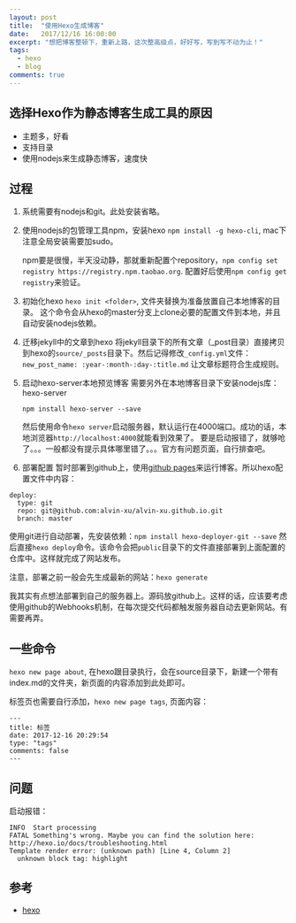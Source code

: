 ```yaml
---
layout: post
title:  "使用Hexo生成博客"
date:   2017/12/16 16:00:00
excerpt: "想把博客整顿下，重新上路，这次整高级点，好好写，写到写不动为止！"
tags: 
  - hexo
  - blog
comments: true
---
```


## 选择Hexo作为静态博客生成工具的原因
- 主题多，好看
- 支持目录
- 使用nodejs来生成静态博客，速度快

## 过程

1. 系统需要有nodejs和git。此处安装省略。

2. 使用nodejs的包管理工具npm，安装hexo
	`npm install -g hexo-cli`, mac下注意全局安装需要加sudo。

	npm要是很慢，半天没动静，那就重新配置个repository，`npm config set registry https://registry.npm.taobao.org`. 配置好后使用`npm config get registry`来验证。

3. 初始化hexo
	`hexo init <folder>`, 文件夹替换为准备放置自己本地博客的目录。
	这个命令会从hexo的master分支上clone必要的配置文件到本地，并且自动安装nodejs依赖。

4. 迁移jekyll中的文章到hexo
  将jekyll目录下的所有文章（_post目录）直接拷贝到hexo的`source/_posts`目录下。然后记得修改`_config.yml`文件：
  `new_post_name: :year-:month-:day-:title.md`
  让文章标题符合生成规则。

5. 启动hexo-server本地预览博客
   需要另外在本地博客目录下安装nodejs库：hexo-server
   
   `npm install hexo-server --save`

   然后使用命令`hexo server`启动服务器，默认运行在4000端口。成功的话，本地浏览器`http://localhost:4000`就能看到效果了。 
   要是启动报错了，就够呛了。。。一般都没有提示具体哪里错了。。。官方有问题页面，自行排查吧。

6. 部署配置
  暂时部署到github上，使用[github pages]来运行博客。所以hexo配置文件中内容：
  ```
  deploy:
    type: git
    repo: git@github.com:alvin-xu/alvin-xu.github.io.git
    branch: master
  ```
  使用git进行自动部署，先安装依赖：`npm install hexo-deployer-git --save` 
  然后直接`hexo deploy`命令。该命令会把`public`目录下的文件直接部署到上面配置的仓库中。这样就完成了网站发布。

  注意，部署之前一般会先生成最新的网站：`hexo generate`

  我其实有点想法部署到自己的服务器上。源码放github上。这样的话，应该要考虑使用github的Webhooks机制，在每次提交代码都触发服务器自动去更新网站。有需要再弄。

## 一些命令

  `hexo new page about`, 在hexo跟目录执行，会在source目录下，新建一个带有index.md的文件夹，新页面的内容添加到此处即可。
  
  标签页也需要自行添加，`hexo new page tags`, 页面内容：
  ```
  ---
  title: 标签
  date: 2017-12-16 20:29:54
  type: "tags"
  comments: false
  ---
  ```

## 问题

启动报错：

```
INFO  Start processing
FATAL Something's wrong. Maybe you can find the solution here: http://hexo.io/docs/troubleshooting.html
Template render error: (unknown path) [Line 4, Column 2]
  unknown block tag: highlight
```

## 参考
- [hexo]


[hexo]:https://hexo.io/
[github pages]:https://pages.github.com/

